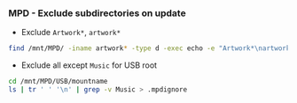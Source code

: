 ### MPD - Exclude subdirectories on update
- Exclude `Artwork*`, `artwork*`
```sh
find /mnt/MPD/ -iname artwork* -type d -exec echo -e "Artwork*\nartwork*" > {} \;
```

- Exclude all except `Music` for USB root
```sh
cd /mnt/MPD/USB/mountname
ls | tr ' ' '\n' | grep -v Music > .mpdignore
```
